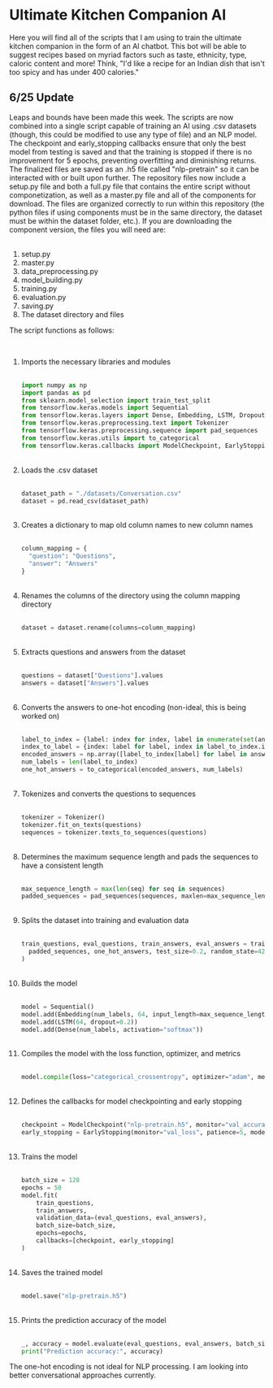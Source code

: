 <h1>Ultimate Kitchen Companion AI</h1>
Here you will find all of the scripts that I am using to train the ultimate kitchen companion in the form of an AI chatbot. This bot will be able to suggest recipes based on myriad factors such as taste, ethnicity, type, caloric content and more! Think, "I'd like a recipe for an Indian dish that isn't too spicy and has under 400 calories."
<h2>6/25 Update</h2>
Leaps and bounds have been made this week. The scripts are now combined into a single script capable of training an AI using .csv datasets (though, this could be modified to use any type of file) and an NLP model. The checkpoint and early_stopping callbacks ensure that only the best model from testing is saved and that the training is stopped if there is no improvement for 5 epochs, preventing overfitting and diminishing returns. The finalized files are saved as an .h5 file called "nlp-pretrain" so it can be interacted with or built upon further. The repository files now include a setup.py file and both a full.py file that contains the entire script without componetization, as well as a master.py file and all of the components for download. The files are organized correctly to run within this repository (the python files if using components must be in the same directory, the dataset must be within the dataset folder, etc.). If you are downloading the component version, the files you will need are:
<div>&nbsp</div>
<ol>
  <li>setup.py</li>
  <li>master.py</li>
  <li>data_preprocessing.py</li>
  <li>model_building.py</li>
  <li>training.py</li>
  <li>evaluation.py</li>
  <li>saving.py</li>
  <li>The dataset directory and files</li>
</ol>

The script functions as follows:
<div>&nbsp</div>
<ol>
  <li>Imports the necessary libraries and modules
  <div>&nbsp</div>
  
  ```python
  import numpy as np
  import pandas as pd
  from sklearn.model_selection import train_test_split
  from tensorflow.keras.models import Sequential
  from tensorflow.keras.layers import Dense, Embedding, LSTM, Dropout
  from tensorflow.keras.preprocessing.text import Tokenizer
  from tensorflow.keras.preprocessing.sequence import pad_sequences
  from tensorflow.keras.utils import to_categorical
  from tensorflow.keras.callbacks import ModelCheckpoint, EarlyStopping
  ```

  </li>
  <div>&nbsp</div>
  <li>Loads the .csv dataset
  <div>&nbsp</div>

  ```python
  dataset_path = "./datasets/Conversation.csv"
  dataset = pd.read_csv(dataset_path)
  ```
    
  </li>
  <div>&nbsp</div>
  <li>Creates a dictionary to map old column names to new column names
  <div>&nbsp</div>

  ```python
  column_mapping = {
    "question": "Questions",
    "answer": "Answers"
  }
  ```

  </li>
  <div>&nbsp</div>
  <li>Renames the columns of the directory using the column mapping directory
  <div>&nbsp</div>

  ```python
  dataset = dataset.rename(columns=column_mapping)
  ```
  
  </li>
  <div>&nbsp</div>
  <li>Extracts questions and answers from the dataset
  <div>&nbsp</div>

  ```python
  questions = dataset["Questions"].values
  answers = dataset["Answers"].values
  ```

  </li>
  <div>&nbsp</div>
  <li>Converts the answers to one-hot encoding (non-ideal, this is being worked on)
  <div>&nbsp</div>
    
  ```python
  label_to_index = {label: index for index, label in enumerate(set(answers))}
  index_to_label = {index: label for label, index in label_to_index.items()}
  encoded_answers = np.array([label_to_index[label] for label in answers])
  num_labels = len(label_to_index)
  one_hot_answers = to_categorical(encoded_answers, num_labels)
  ```
    
  </li>
  <div>&nbsp</div>
  <li>Tokenizes and converts the questions to sequences
  <div>&nbsp</div>

  ```python
  tokenizer = Tokenizer()
  tokenizer.fit_on_texts(questions)
  sequences = tokenizer.texts_to_sequences(questions)
  ```
    
  </li>
  <div>&nbsp</div>
  <li>Determines the maximum sequence length and pads the sequences to have a consistent length
  <div>&nbsp<div>
    
  ```python
  max_sequence_length = max(len(seq) for seq in sequences)
  padded_sequences = pad_sequences(sequences, maxlen=max_sequence_length)
  ```
    
  </li>
  <div>&nbsp</div>
  <li>Splits the dataset into training and evaluation data
  <div>&nbsp<div>
    
  ```python
  train_questions, eval_questions, train_answers, eval_answers = train_test_split(
    padded_sequences, one_hot_answers, test_size=0.2, random_state=42
  )
  ```
    
  </li>
  <div>&nbsp</div>
  <li>Builds the model
  <div>&nbsp<div>
    
  ```python
  model = Sequential()
  model.add(Embedding(num_labels, 64, input_length=max_sequence_length))
  model.add(LSTM(64, dropout=0.2))
  model.add(Dense(num_labels, activation="softmax"))
  ```
    
  </li>
  <div>&nbsp</div>
  <li>Compiles the model with the loss function, optimizer, and metrics
  <div>&nbsp<div>
    
  ```python
  model.compile(loss="categorical_crossentropy", optimizer="adam", metrics=["accuracy"])
  ```
    
  </li>
  <div>&nbsp</div>
  <li>Defines the callbacks for model checkpointing and early stopping
  <div>&nbsp<div>
    
  ```python
  checkpoint = ModelCheckpoint("nlp-pretrain.h5", monitor="val_accuracy", save_best_only=True, mode="max")
  early_stopping = EarlyStopping(monitor="val_loss", patience=5, mode="min", restore_best_weights=True)
  ```
    
  </li>
  <div>&nbsp</div>
  <li>Trains the model
  <div>&nbsp<div>
    
  ```python
  batch_size = 128
  epochs = 50
  model.fit(
      train_questions,
      train_answers,
      validation_data=(eval_questions, eval_answers),
      batch_size=batch_size,
      epochs=epochs,
      callbacks=[checkpoint, early_stopping]
  )

  ```
    
  </li>
  <div>&nbsp</div>
  <li>Saves the trained model
  <div>&nbsp<div>
    
  ```python
  model.save("nlp-pretrain.h5")
  ```
    
  </li>
  <div>&nbsp</div>
  <li>Prints the prediction accuracy of the model
  <div>&nbsp<div>
    
  ```python
  _, accuracy = model.evaluate(eval_questions, eval_answers, batch_size=batch_size)
  print("Prediction accuracy:", accuracy)
  ```
    
  </li>
</ol>
The one-hot encoding is not ideal for NLP processing. I am looking into better conversational approaches currently.

